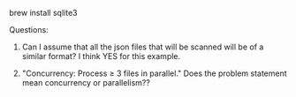brew install sqlite3


Questions:
1. Can I assume that all the json files that will be scanned will be of a similar format? 
    I think YES for this example.

2. "Concurrency: Process ≥ 3 files in parallel."
    Does the problem statement mean concurrency or parallelism??